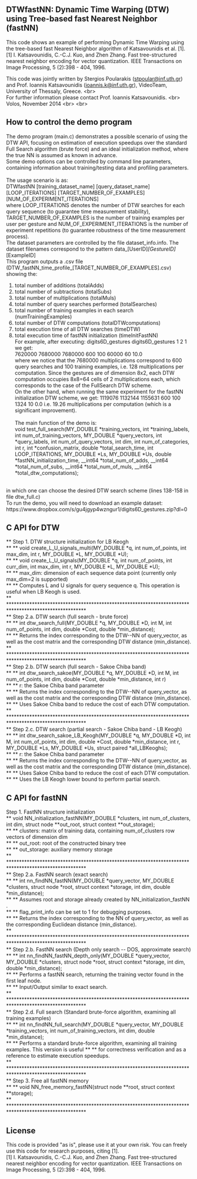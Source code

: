 ## DTWfastNN: Dynamic Time Warping (DTW) using Tree-based fast Nearest Neighbor (fastNN)
This code shows an example of performing Dynamic Time Warping using the tree-based fast Nearest Neighbor algorithm of Katsavounidis et al. [1].  <br/>
[1] I. Katsavounidis, C.-C.J. Kuo, and Zhen Zhang. Fast tree-structured nearest neighbor encoding for vector quantization. 
IEEE Transactions on Image Processing, 5 (2):398 - 404, 1996.

This code was jointly written by Stergios Poularakis (stpoular@inf.uth.gr) and
Prof. Ioannis Katsavounidis (ioannis.k@inf.uth.gr), VideoTeam, University of Thessaly, Greece. <br\> <br/>
For further information please contact Prof. Ioannis Katsavounidis. <br\> <br/>
Volos, November 2014 <br\> <br\>


## How to control the demo program
The demo program (main.c) demonstrates a possible scenario of using the DTW API, focusing on estimation of execution speedups over 
the standard Full Search algorithm (brute force) and an ideal initialization method, where the true NN is assumed as known in advance.
<br />
Some demo options can be controlled by command line parameters, containing information about training/testing data and profiling parameters. 
<br /><br />
The usage scenario is as:<br />
DTWfastNN [training_dataset_name] [query_dataset_name] [LOOP_ITERATIONS] [TARGET_NUMBER_OF_EXAMPLES] [NUM_OF_EXPERIMENT_ITERATIONS]
<br />
where LOOP_ITERATIONS denotes the number of DTW searches for each query sequence (to guarantee time measurement stability), 
TARGET_NUMBER_OF_EXAMPLES is the number of training examples per user per gesture and NUM_OF_EXPERIMENT_ITERATIONS is the number of experiment 
repetitions (to guarantee robustness of the time measurement process).
<br />
The dataset parameters are controlled by the file dataset_info.info. The dataset filenames correspond to the pattern data_[UserID]_[GestureID]_[ExampleID]
<br />
This program outputs a .csv file (DTW_fastNN_time_profile_[TARGET_NUMBER_OF_EXAMPLES].csv) showing the:<br />
1. total number of additions (totalAdds)<br />
2. total number of subtractions (totalSubs)<br />
3. total number of multiplications (totalMuls)<br />
4. total number of query searches performed (totalSearches)<br />
5. total number of training examples in each search (numTrainingExamples)<br />
6. total number of DTW computations (totalDTWcomputations)<br />
7. total execution time of all DTW searches (timeDTW)<br />
8. total execution time of fastNN initialization (timeInitFastNN)<br />
For example, after executing: digits6D_gestures digits6D_gestures 1 2 1 we get:<br />
7620000 7680000 7680000 600 100 60000 60 10.0<br />
where we notice that the 7680000 multiplications correspond to 600 query searches and 100 training examples,
i.e. 128 multiplications per computation. Since the gestures are of dimension 8x2,
each DTW computation occupies 8x8=64 cells of 2 multiplications each, which corresponds
to the case of the FullSearch DTW scheme. <br />
On the other hand, when running the same experiment for the fastNN initialization DTW scheme, 
we get: 1119076 1132144 1155631 600 100 1324 10 0.0
i.e. 19.26 multiplications per computation (which is a significant improvement).
<br /><br />
The main function of the demo is: <br />
void test_full_search(MY_DOUBLE *training_vectors, int *training_labels, int num_of_training_vectors, MY_DOUBLE *query_vectors, int *query_labels, int num_of_query_vectors, int dim, int num_of_categories, int r, int *confusion_matrix, double *total_search_time, int LOOP_ITERATIONS, MY_DOUBLE *Ls, MY_DOUBLE *Us, double *fastNN_initialization_time, __int64 *total_num_of_adds, __int64 *total_num_of_subs, __int64 *total_num_of_muls, __int64 *total_dtw_computations);
<br />
in which one can choose the desired DTW search scheme (lines 138-158 in file dtw_full.c) <br />
To run the demo, you will need to download an example dataset: https://www.dropbox.com/s/gu4jgyp4wzngur1/digits6D_gestures.zip?dl=0


## C API for DTW
** Step 1. DTW structure initialization for LB Keogh <br/>
** ** void create_L_U_signals_multi(MY_DOUBLE *q, int num_of_points, int max_dim, int r, MY_DOUBLE *L, MY_DOUBLE *U); <br/>
** ** void create_L_U_signals(MY_DOUBLE *q, int num_of_points, int curr_dim, int max_dim, int r, MY_DOUBLE *L, MY_DOUBLE *U); <br/>
** ** max_dim: dimension of each sequence data point (currently only max_dim=2 is supported) <br/>
** ** Computes L and U signals for query sequence q. This operation is useful when LB Keogh is used. <br/>
** ****************************************************************************************************** <br/>
** Step 2.a. DTW search (full search - brute force) <br/>
** ** int dtw_search_full(MY_DOUBLE *q, MY_DOUBLE *D, int M, int num_of_points, int dim, double *Cost, double *min_distance); <br/>
** ** Returns the index corresponding to the DTW--NN of query_vector, as well as the cost matrix and the corresponding DTW distance (min_distance). <br/>
** ****************************************************************************************************** <br/>
** Step 2.b. DTW search (full search - Sakoe Chiba band) <br/>
** ** int dtw_search_sakoe(MY_DOUBLE *q, MY_DOUBLE *D, int M, int num_of_points, int dim, double *Cost, double *min_distance, int r) <br/>
** ** r: the Sakoe Chiba band parameter <br/>
** ** Returns the index corresponding to the DTW--NN of query_vector, as well as the cost matrix and the corresponding DTW distance (min_distance). <br/>
** ** Uses Sakoe Chiba band to reduce the cost of each DTW computation. <br/>
** ****************************************************************************************************** <br/>
** Step 2.c. DTW search (partial search - Sakoe Chiba band - LB Keogh) <br/>
** ** int dtw_search_sakoe_LB_Keogh(MY_DOUBLE *q, MY_DOUBLE *D, int M, int num_of_points, int dim, double *Cost, double *min_distance, int r, MY_DOUBLE *Ls, MY_DOUBLE *Us, struct paired *all_LBKeoghs); <br/>
** ** r: the Sakoe Chiba band parameter <br/>
** ** Returns the index corresponding to the DTW--NN of query_vector, as well as the cost matrix and the corresponding DTW distance (min_distance). <br/>
** ** Uses Sakoe Chiba band to reduce the cost of each DTW computation. <br/>
** ** Uses the LB Keogh lower bound to perform partial search. <br/>


## C API for fastNN
Step 1. FastNN structure initialization <br/>
** void NN_initialization_fastNN(MY_DOUBLE *clusters, int num_of_clusters, int dim, struct node **out_root, struct context **out_storage); <br/>
** ** clusters: matrix of training data, containing num_of_clusters row vectors of dimension dim <br/>
** ** out_root: root of the constructed binary tree <br/>
** ** out_storage: auxiliary memory storage <br/>
** ****************************************************************************************************** <br/>
** Step 2.a. FastNN search (exact search) <br/>
** ** int nn_findNN_fastNN(MY_DOUBLE *query_vector, MY_DOUBLE *clusters, struct node *root, struct context *storage, int dim, double *min_distance); <br/>
** ** Assumes root and storage already created by NN_initialization_fastNN . <br/>
** ** flag_print_info can be set to 1 for debugging purposes. <br/>
** ** Returns the index corresponding to the NN of query_vector, as well as the corresponding Euclidean distance (min_distance). <br/>
** ****************************************************************************************************** <br/>
** Step 2.b. FastNN search (Depth only search -- DOS, approximate search) <br/>
** ** int nn_findNN_fastNN_depth_only(MY_DOUBLE *query_vector, MY_DOUBLE *clusters, struct node *root, struct context *storage, int dim, double *min_distance); <br/>
** ** Performs a fastNN search, returning the training vector found in the first leaf node. <br/>
** ** Input/Output similar to exact search. <br/>
** ****************************************************************************************************** <br/>
** Step 2.d. Full search (Standard brute-force algorithm, examining all training examples) <br/>
** ** int nn_findNN_full_search(MY_DOUBLE *query_vector, MY_DOUBLE *training_vectors, int num_of_training_vectors, int dim, double *min_distance); <br/>
** ** Performs a standard brute-force algorithm, examining all training examples. This version is useful
** ** for correctness verification and as a reference to estimate execution speedups. <br/>
** ****************************************************************************************************** <br/>
** Step 3. Free all fastNN memory <br/>
** ** void NN_free_memory_fastNN(struct node **root, struct context **storage); <br/>
** ****************************************************************************************************** <br/>

## License
This code is provided "as is", please use it at your own risk. You can freely use this code for research purposes, citing [1]. <br/>
[1] I. Katsavounidis, C.-C.J. Kuo, and Zhen Zhang. Fast tree-structured nearest neighbor encoding for vector quantization. IEEE Transactions on Image Processing, 5 (2):398 - 404, 1996.



